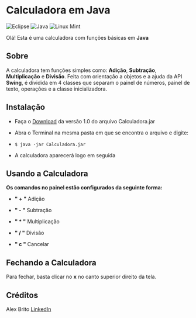 # Calculadora em Java

![Eclipse](https://img.shields.io/badge/Eclipse-FE7A16.svg?style=for-the-badge&logo=Eclipse&logoColor=white) ![Java](https://camo.githubusercontent.com/6cbecd63a9a8f83ee186885c446938820ffa8304942a284ee6e1e2acb2bfd822/68747470733a2f2f696d672e736869656c64732e696f2f62616467652f6a6176612d2532334544384230302e7376673f7374796c653d666f722d7468652d6261646765266c6f676f3d6a617661266c6f676f436f6c6f723d7768697465) ![Linux Mint](https://img.shields.io/badge/Linux%20Mint-87CF3E?style=for-the-badge&logo=Linux%20Mint&logoColor=white)

Olá! Esta é uma calculadora com funções básicas em **Java**


## Sobre

A calculadora tem funções simples como: **Adição**, **Subtração**, **Multiplicação** e **Divisão**. Feita com orientação a objetos e a ajuda da API **Swing**, é dividida em 4 classes que separam o painel de números, painel de texto, operações e a classe inicializadora. 

## Instalação

 - Faça o [Download](https://drive.google.com/file/d/1_wP0xOoeT_47yIGK7AEEgfD3qhKJee6y/view?usp=sharing) da versão 1.0 do arquivo Calculadora.jar

 - Abra o Terminal na mesma pasta em que se encontra o arquivo e digite:
 - `$ java -jar Calculadora.jar`

 - A calculadora aparecerá logo em seguida

## Usando a Calculadora

**Os comandos no painel estão configurados da seguinte forma:**

 - **" + "** Adição
 
 - **" - "** Subtração
 
 - **" * "** Multiplicação
 
 - **" / "** Divisão
 
 - **" c "** Cancelar

## Fechando a Calculadora

Para fechar, basta clicar no **x** no canto superior direito da tela.

## Créditos

Alex Brito
[LinkedIn](https://www.linkedin.com/in/alex-brito-10/)
